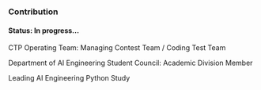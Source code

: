<div align="center">
  <img src="https://github-readme-stats.vercel.app/api/top-langs/?username=qgasdg&layout=compact&theme=codeSTACKr" alt=""/>
</div>

<h3>
Contribution  
</h3>

<h4>
Status: In progress...  
</h4>

<div>
CTP Operating Team: Managing Contest Team / Coding Test Team

Department of AI Engineering Student Council: Academic Division Member

Leading AI Engineering Python Study
</div>

<!--
**qgasdg/qgasdg** is a ✨ _special_ ✨ repository because its `README.md` (this file) appears on your GitHub profile.

Here are some ideas to get you started:

- 🔭 I’m currently working on ...
- 🌱 I’m currently learning ...
- 👯 I’m looking to collaborate on ...
- 🤔 I’m looking for help with ...
- 💬 Ask me about ...
- 📫 How to reach me: ...
- 😄 Pronouns: ...
- ⚡ Fun fact: ...
-->
